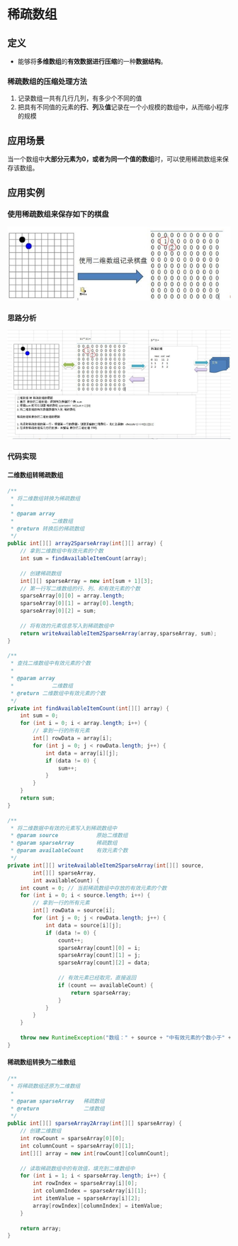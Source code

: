 # 稀疏数组
## 定义
* 能够将**多维数组**的**有效数据进行压缩**的一种**数据结构**。

### 稀疏数组的压缩处理方法
1. 记录数组一共有几行几列，有多少个不同的值
2. 把具有不同值的元素的**行**、**列**及**值**记录在一个小规模的数组中，从而缩小程序的规模

## 应用场景
当一个数组中**大部分元素为0，或者为同一个值的数组**时，可以使用稀疏数组来保存该数组。

## 应用实例
### 使用稀疏数组来保存如下的棋盘
  ![sparsearray-1](./assets/sparsearray-1.jpg)

### 思路分析
  ![sparsearray-2](./assets/sparsearray-2.jpg)

### 代码实现
#### 二维数组转稀疏数组
```java
/**
 * 将二维数组转换为稀疏数组
 *
 * @param array
 *            二维数组
 * @return 转换后的稀疏数组
 */
public int[][] array2SparseArray(int[][] array) {
	// 拿到二维数组中有效元素的个数
	int sum = findAvailableItemCount(array);

	// 创建稀疏数组
	int[][] sparseArray = new int[sum + 1][3];
	// 第一行写二维数组的行、列、和有效元素的个数
	sparseArray[0][0] = array.length;
	sparseArray[0][1] = array[0].length;
	sparseArray[0][2] = sum;

	// 将有效的元素信息写入到稀疏数组中
	return writeAvailableItem2SparseArray(array,sparseArray, sum);
}

/**
 * 查找二维数组中有效元素的个数
 *
 * @param array
 *            二维数组
 * @return 二维数组中有效元素的个数
 */
private int findAvailableItemCount(int[][] array) {
	int sum = 0;
	for (int i = 0; i < array.length; i++) {
		// 拿到一行的所有元素
		int[] rowData = array[i];
		for (int j = 0; j < rowData.length; j++) {
			int data = array[i][j];
			if (data != 0) {
				sum++;
			}
		}
	}
	return sum;
}

/**
 * 将二维数据中有效的元素写入到稀疏数组中
 * @param source			原始二维数组
 * @param sparseArray		稀疏数组
 * @param availableCount	有效元素个数
 */
private int[][] writeAvailableItem2SparseArray(int[][] source,
		int[][] sparseArray,
		int availableCount) {
	int count = 0; // 当前稀疏数组中存放的有效元素的个数
	for (int i = 0; i < source.length; i++) {
		// 拿到一行的所有元素
		int[] rowData = source[i];
		for (int j = 0; j < rowData.length; j++) {
			int data = source[i][j];
			if (data != 0) {
				count++;
				sparseArray[count][0] = i;
				sparseArray[count][1] = j;
				sparseArray[count][2] = data;

				// 有效元素已经取完，直接返回
				if (count == availableCount) {
					return sparseArray;
				}
			}
		}
	}

	throw new RuntimeException("数组：" + source + "中有效元素的个数小于" + availableCount + "个");
}
```

#### 稀疏数组转换为二维数组
```java
/**
 * 将稀疏数组还原为二维数组
 *
 * @param sparseArray	稀疏数组
 * @return 				二维数组
 */
public int[][] sparseArray2Array(int[][] sparseArray) {
	// 创建二维数组
	int rowCount = sparseArray[0][0];
	int columnCount = sparseArray[0][1];
	int[][] array = new int[rowCount][columnCount];

	// 读取稀疏数组中的有效值，填充到二维数组中
	for (int i = 1; i < sparseArray.length; i++) {
		int rowIndex = sparseArray[i][0];
		int columnIndex = sparseArray[i][1];
		int itemValue = sparseArray[i][2];
		array[rowIndex][columnIndex] = itemValue;
	}

	return array;
}
```
